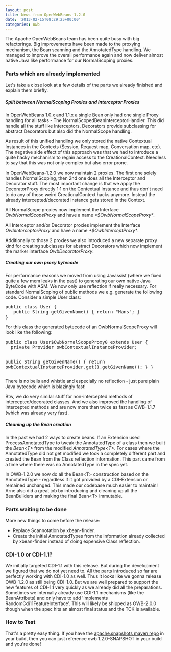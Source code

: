 ```yaml
---
layout: post
title: News from OpenWebBeans-1.2.0
date: '2013-02-15T08:29:25+00:00'
categories: owb
---
```

<p>The Apache OpenWebBeans team has been quite busy with big refactorings. Big improvements have been made to the proxying mechanism, the Bean scanning and the AnnotatedType handling. We managed to improve the overall performance again and now deliver almost native Java like performance for our NormalScoping proxies.<br /></p> 
  <h3>Parts which are already implemented</h3> 
  <p>Let's take a close look at a few details of the parts we already finished and explain them briefly.<br /></p> 
  <h5>Split between NormalScoping Proxies and Interceptor Proxies</h5> 
  <p>In OpenWebBeans 1.0.x and 1.1.x a single Bean only had one single Proxy handling for all tasks - The NormalScopedBeanInterceptorHandler. This did handle all the stuff like Interceptors, Decorators provide subclassing for abstract Decorators but also did the NormalScope handling. </p> 
  <p>As result of this unified handling we only stored the native Contextual Instances in the Contexts (Session, Request map, Conversation map, etc). The negative side effect of this approach was that we had to introduce a quite hacky mechanism to regain access to the CreationalContext. Needless to say that this was not only complex but also error prone.</p> 
  <p>In OpenWebBeans-1.2.0 we now maintain 2 proxies. The first one solely handles NormalScoping, then 2nd one does all the Interceptor and Decorator stuff. The most important change is that we apply the DecoratorProxy directly 1:1 on the Contextual Instance and thus don't need to do any of those weird CreationalContext hacks anymore. Instead the already intercepted/decorated instance gets stored in the Context.</p> 
  <p> All NormalScope proxies now implement the Interface <i>OwbNormalScopeProxy</i> and have a name <i>*$OwbNormalScopeProxy*</i>.</p> 
  <p> All Interceptor and/or Decorator proxies implement the Interface <i>OwbInterceptorProxy</i> and have a name <i>*$OwbInterceptProxy*</i>.</p> 
  <p>Additionally to those 2 proxies we also introduced a new separate proxy kind for creating subclasses for abstract Decorators which now implement the marker interface <i>OwbDecoratorProxy</i>.<br /></p> 
  <h5>Creating our own proxy bytecode</h5> 
  <p> For performance reasons we moved from using Javassist (where we fixed quite a few mem leaks in the past) to generating our own native Java ByteCode with ASM. We now only use reflection if really necessary. For standard NormalScoping of public methods we e.g. generate the following code. Consider a simple User class:</p> 
  <pre>public class User {
   public String getGivenName() { return "Hans"; }
}
</pre> 
  <p>For this class the generated bytecode of an OwbNormalScopeProxy will look like the following:</p> 
  <pre>public class User$OwbNormalScopeProxy0 extends User {
  private Provider<user> owbContextualInstanceProvider;
 
  public String getGivenName() {
    return owbContextualInstanceProvider.get().getGivenName();
  }
}
</user></pre> 
  <p>There is no bells and whistle and especially no reflection - just pure plain Java bytecode which is blazingly fast!</p> 
  <p>Btw, we do very similar stuff for non-intercepted methods of intercepted/decorated classes. And we also improved the handling of intercepted methods and are now more than twice as fast as OWB-1.1.7 (which was already very fast).&nbsp; <br /></p> 
  <h5>Cleaning up the Bean creation<br /></h5> 
  <p>In the past we had 2 ways to create beans. If an Extension used ProcessAnnotatedType to tweak the AnnotatedType of a class then we built the <i>Bean&lt;T&gt;</i> from the modified <i>AnnotatedType&lt;T&gt;</i>. For cases where the AnnotatedType did not get modified we took a completely different part and created the Bean from the Class reflection information. This part came from a time where there was no AnnotatedType in the spec yet.</p> 
  <p>In OWB-1.2.0 we now do all the Bean&lt;T&gt; construction based on the AnnotatedType - regardless if it got provided by a CDI-Extension or remained unchanged. This made our codebase much easier to maintain! Arne also did a great job by introducing and cleaning up all the BeanBuilders and making the final Bean&lt;T&gt; immutable.<br /></p> 
  <h3>Parts waiting to be done <br /></h3> 
  <p>More new things to come before the release:</p> 
  <ul> 
    <li>Replace Scannotation by xbean-finder.<br /></li> 
    <li> Create the initial AnnotatedTypes from the information already collected by xbean-finder instead of doing expensive Class reflection. <br /></li> 
  </ul> 
  <p> </p> 
  <h3>CDI-1.0 or CDI-1.1?</h3> 
  <p> We initially targeted CDI-1.1 with this release. But during the development we figured that we do not yet need to. All the parts introduced so far are perfectly working with CDI-1.0 as well. Thus it looks like we gonna release OWB-1.2.0 as still being CDI-1.0. But we are well prepared to support the new features of CDI-1.1 very quickly as we already did all the preparations. Sometimes we internally already use CDI-1.1 mechanisms (like the BeanAttributs) and only have to add 'implements RandomCdi11FeatureInterface'. This will likely be shipped as OWB-2.0.0 though when the spec hits an almost final status and the TCK is available. <br /></p> 
  <h3>How to Test<br /></h3>That's a pretty easy thing. If you have the <a title="apache.snapshots maven repo" href="https://repository.apache.org/content/groups/snapshots/org/apache/openwebbeans/">apache.snapshots maven repo</a> in your build, then you can just reference owb 1.2.0-SNAPSHOT in your build and you're done!<br />
